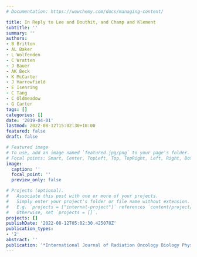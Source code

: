 ```yaml
---
# Documentation: https://wowchemy.com/docs/managing-content/

title: In Reply to Lee and Douthit, and Champ and Klement
subtitle: ''
summary: ''
authors:
- B Britton
- AL Baker
- L Wolfenden
- C Wratten
- J Bauer
- AK Beck
- K McCarter
- J Harrowfield
- E Isenring
- C Tang
- C Oldmeadow
- G Carter
tags: []
categories: []
date: '2019-04-01'
lastmod: 2022-08-12T15:02:30+10:00
featured: false
draft: false

# Featured image
# To use, add an image named `featured.jpg/png` to your page's folder.
# Focal points: Smart, Center, TopLeft, Top, TopRight, Left, Right, BottomLeft, Bottom, BottomRight.
image:
  caption: ''
  focal_point: ''
  preview_only: false

# Projects (optional).
#   Associate this post with one or more of your projects.
#   Simply enter your project's folder or file name without extension.
#   E.g. `projects = ["internal-project"]` references `content/project/deep-learning/index.md`.
#   Otherwise, set `projects = []`.
projects: []
publishDate: '2022-08-12T05:02:30.425078Z'
publication_types:
- '2'
abstract: ''
publication: '*International Journal of Radiation Oncology Biology Physics*'
---
```

